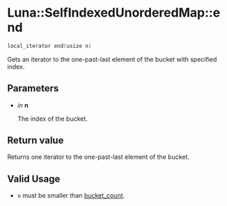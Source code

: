# Luna::SelfIndexedUnorderedMap::end

```c++
local_iterator end(usize n)
```

Gets an iterator to the one-past-last element of the bucket with specified index. 



## Parameters
* *in* **n**

    The index of the bucket. 

## Return value
Returns one iterator to the one-past-last element of the bucket. 

## Valid Usage
* `n` must be smaller than [bucket_count](class_luna_1_1_self_indexed_unordered_map_1ace2cb5dc8f915f78658dac76efacd4c1.md). 

